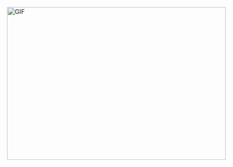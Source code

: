 
<p><img align = "right" alt="GIF" src="https://github.com/atasayin/atasayin/blob/main/giphy.gif" width="500" height="350" /></p>
<!--
**atasayin/atasayin** is a ✨ _special_ ✨ repository because its `README.md` (this file) appears on your GitHub profile.

Here are some ideas to get you started:

- 🔭 I’m currently working on ...
- 🌱 I’m currently learning ...
- 👯 I’m looking to collaborate on ...
- 🤔 I’m looking for help with ...
- 💬 Ask me about ...
- 📫 How to reach me: ...
- 😄 Pronouns: ...
- ⚡ Fun fact: ...
-->
